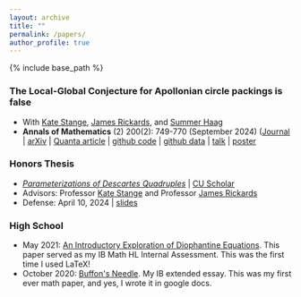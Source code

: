 ```yaml
---
layout: archive
title: ""
permalink: /papers/
author_profile: true
---
```


{% include base_path %}

### The Local-Global Conjecture for Apollonian circle packings is false 
 * With <a href="https://math.katestange.net">Kate Stange</a>, <a href="https://math.colorado.edu/~jari2770">James Rickards</a>, and <a href="https://math.colorado.edu/~suha3163/#">Summer Haag</a>
 * **Annals of Mathematics** (2) 200(2): 749-770 (September 2024) (<a href="https://doi.org/10.4007/annals.2024.200.2.6">Journal</a> &#124; <a href="https://arxiv.org/abs/2307.02749">arXiv</a> &#124; <a href="https://www.quantamagazine.org/two-students-unravel-a-widely-believed-math-conjecture-20230810/">Quanta article</a> &#124; <a href="https://github.com/JamesRickards-Canada/Apollonian">github code</a> &#124; <a href="https://github.com/JamesRickards-Canada/Apollonian-Missing-Curvatures">github data</a> &#124; [talk](/files/Presentation__Apollonian_Circle_Packing___the_Local_Global_Conjecture.pdf) &#124; [poster](/files/Poster.pdf)

### Honors Thesis
 * [_Parameterizations of Descartes Quadruples_](/files/HonorsThesis.pdf) &#124; <a href="https://scholar.colorado.edu/concern/undergraduate_honors_theses/1r66j2803">CU Scholar</a>
 * Advisors: Professor <a href="https://math.katestange.net">Kate Stange</a> and Professor <a href="https://math.colorado.edu/~jari2770">James Rickards</a>
 * Defense: April 10, 2024 &#124; [slides](/files/HonorsThesisSlides.pdf)

### High School
 * May 2021: [An Introductory Exploration of Diophantine Equations](/files/IntroductoryExplorationDiophantineEquations.pdf). This paper served as my IB Math HL Internal Assessment. This was the first time I used LaTeX!
 * October 2020: [Buffon's Needle](/files/Buffon'sNeedleGoogleDoc.pdf). My IB extended essay. This was my first ever math paper, and yes, I wrote it in google docs.
